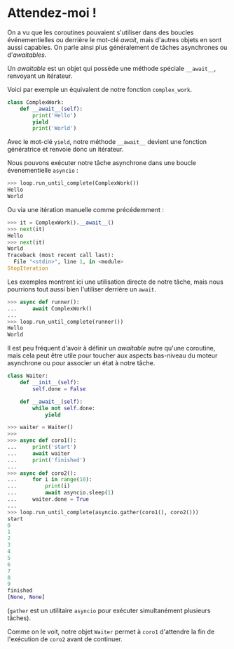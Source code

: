 # Attendez-moi !

On a vu que les coroutines pouvaient s'utiliser dans des boucles événementielles ou derrière le mot-clé *await*, mais d'autres objets en sont aussi capables.
On parle ainsi plus généralement de tâches asynchrones ou d'*awaitables*.

Un *awaitable* est un objet qui possède une méthode spéciale `__await__`, renvoyant un itérateur.

Voici par exemple un équivalent de notre fonction `complex_work`.

```python
class ComplexWork:
    def __await__(self):
        print('Hello')
        yield
        print('World')
```

Avec le mot-clé `yield`, notre méthode `__await__` devient une fonction génératrice et renvoie donc un itérateur.

Nous pouvons exécuter notre tâche asynchrone dans une boucle évenementielle `asyncio` :

```python
>>> loop.run_until_complete(ComplexWork())
Hello
World
```

Ou via une itération manuelle comme précédemment :

```python
>>> it = ComplexWork().__await__()
>>> next(it)
Hello
>>> next(it)
World
Traceback (most recent call last):
  File "<stdin>", line 1, in <module>
StopIteration
```

Les exemples montrent ici une utilisation directe de notre tâche, mais nous pourrions tout aussi bien l'utiliser derrière un `await`.

```python
>>> async def runner():
...     await ComplexWork()
... 
>>> loop.run_until_complete(runner())
Hello
World
```

Il est peu fréquent d'avoir à définir un *awaitable* autre qu'une coroutine, mais cela peut être utile pour toucher aux aspects bas-niveau du moteur asynchrone ou pour associer un état à notre tâche.

```python
class Waiter:
    def __init__(self):
        self.done = False

    def __await__(self):
        while not self.done:
            yield
```

```python
>>> waiter = Waiter()
>>>
>>> async def coro1():
...     print('start')
...     await waiter
...     print('finished')
...
>>> async def coro2():
...     for i in range(10):
...         print(i)
...         await asyncio.sleep(1)
...     waiter.done = True
...
>>> loop.run_until_complete(asyncio.gather(coro1(), coro2()))
start
0
1
2
3
4
5
6
7
8
9
finished
[None, None]
```

(`gather` est un utilitaire `asyncio` pour exécuter simultanément plusieurs tâches).

Comme on le voit, notre objet `Waiter` permet à `coro1` d'attendre la fin de l'exécution de `coro2` avant de continuer.
